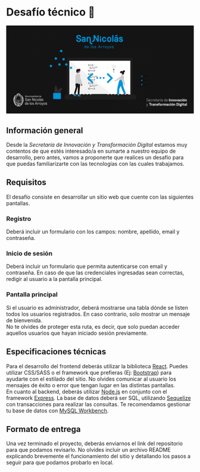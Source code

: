 # Desafío técnico 🚀

<img src="./assets/repository-header.jpg">

## Información general

Desde la _Secretaría de Innovación y Transformación Digital_ estamos muy contentos de que estés interesado/a en sumarte a nuestro equipo de desarrollo, pero antes, vamos a proponerte que realices un desafío para que puedas familiarizarte con las tecnologías con las cuales trabajamos.

## Requisitos

El desafío consiste en desarrollar un sitio web que cuente con las siguientes pantallas.

### Registro

Deberá incluir un formulario con los campos: nombre, apellido, email y contraseña.

### Inicio de sesión

Deberá incluir un formulario que permita autenticarse con email y contraseña. En caso de que las credenciales ingresadas sean correctas, redigir al usuario a la pantalla principal.

### Pantalla principal

Si el usuario es administrador, deberá mostrarse una tabla dónde se listen todos los usuarios registrados.
En caso contrario, solo mostrar un mensaje de bienvenida.  
No te olvides de proteger esta ruta, es decir, que solo puedan acceder aquellos usuarios que hayan iniciado sesión previamente.

## Especificaciones técnicas

Para el desarrollo del frontend deberás utilizar la biblioteca [React](https://reactjs.org). Puedes utilizar CSS/SASS o el framework que prefieras (Ej: [Bootstrap](https://react-bootstrap.github.io/)) para ayudarte con el estilado del sitio. No olvides comunicar al usuario los mensajes de éxito o error que tengan lugar en las distintas pantallas.   
En cuanto al backend, deberás utilizar [Node.js](https://nodejs.org/) en conjunto con el framework [Express](https://expressjs.com). La base de datos deberá ser SQL, utilizando [Sequelize](https://sequelize.org) con transacciones para realizar las consultas.
Te recomendamos gestionar tu base de datos con [MySQL Workbench](https://www.mysql.com/products/workbench/).

## Formato de entrega

Una vez terminado el proyecto, deberás enviarnos el link del repositorio para que podamos revisarlo. No olvides incluir un archivo README explicando brevemente el funcionamiento del sitio y detallando los pasos a seguir para que podamos probarlo en local.